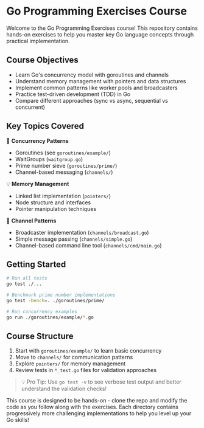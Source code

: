 # Go Programming Exercises Course

Welcome to the Go Programming Exercises course! This repository contains hands-on exercises to help you master key Go language concepts through practical implementation.

## Course Objectives
- Learn Go's concurrency model with goroutines and channels
- Understand memory management with pointers and data structures
- Implement common patterns like worker pools and broadcasters
- Practice test-driven development (TDD) in Go
- Compare different approaches (sync vs async, sequential vs concurrent)

## Key Topics Covered
🧩 **Concurrency Patterns**
- Goroutines (see `goroutines/example/`)
- WaitGroups (`waitgroup.go`)
- Prime number sieve (`goroutines/prime/`)
- Channel-based messaging (`channels/`)

💡 **Memory Management**
- Linked list implementation (`pointers/`)
- Node structure and interfaces
- Pointer manipulation techniques

📡 **Channel Patterns**
- Broadcaster implementation (`channels/broadcast.go`)
- Simple message passing (`channels/simple.go`)
- Channel-based command line tool (`channels/cmd/main.go`)

## Getting Started
```bash
# Run all tests
go test ./...

# Benchmark prime number implementations
go test -bench=. ./goroutines/prime/

# Run concurrency examples
go run ./goroutines/example/*.go
```

## Course Structure
1. Start with `goroutines/example/` to learn basic concurrency
2. Move to `channels/` for communication patterns
3. Explore `pointers/` for memory management
4. Review tests in `*_test.go` files for validation approaches

> 💡 Pro Tip: Use `go test -v` to see verbose test output and better understand the validation checks!

This course is designed to be hands-on - clone the repo and modify the code as you follow along with the exercises. Each directory contains progressively more challenging implementations to help you level up your Go skills!
